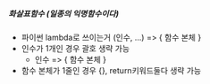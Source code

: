 ##### 화살표함수 (일종의 익명함수이다)
- 파이썬 lambda로 쓰이는거
    (인수, ...) => { 함수 본체 }
- 인수가 1개인 경우 괄호 생략 가능
  - 인수 => { 함수 본체 }
- 함수 본체가 1줄인 경우 {}, return키워드둘다 생략 가능